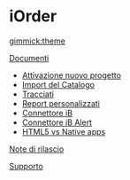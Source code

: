 <!--
  -- Name of your wiki
  -- Do NOT remove the leading `#` character.
  -->

# iOrder


<!--
  -- Default theme
  -- (Read: http://dynalon.github.io/mdwiki/#!customizing.md#Theme_chooser)
  -->

[gimmick:theme](spacelab)


<!--
  -- Navigation
  -- (Read: http://dynalon.github.io/mdwiki/#!quickstart.md#Adding_a_navigation)
  -->

[Documenti]()

  * [Attivazione nuovo progetto](pages/attivazione-nuovo-progetto.md)
  * [Import del Catalogo](pages/import-catalogo.md)
  * [Tracciati](pages/tracciati.md)
  * [Report personalizzati](pages/report-personalizzati.md)
  * [Connettore iB](pages/connettore-ib.md)
  * [Connettore iB Alert](pages/connettore-ib-alert.md)
  * [HTML5 vs Native apps](pages/html5-vs-native.md)
  
[Note di rilascio](pages/relnotes-iorder.md)

<!--
  * [04.06.00 del 10/12/2013](pages/relnotes-iorder_4-6-0.md)
  * [04.05.00 del 10/12/2013](pages/relnotes-iorder_4-5-0.md)
  * [04.04.00](pages/relnotes-iorder_4-4-0.md)
  * [04.03.00](pages/relnotes-iorder_4-3-0.md)
  * [04.02.00](pages/relnotes-iorder_4-2-0.md)
  * [04.01.00](pages/relnotes-iorder_4-1-0.md)
  * [relnotes](pages/sandbox.md)
  * [Old releases](pages/old-releases.md)

-->
[Supporto](http://support.apexnet.it)

<!--

[Work]()

  * [04.06.00](pages/relnotes_04-06-00.md)

-->

<!-- A more complex navigation example: ----------------------------------------

[Menu Item 1]()

  * # SubMenu Heading 1
  * [SubMenu Item 1](pages/subitem1.md)
  * [SubMenu Item 2](pages/subitem2.md)
  - - - -
  * # SubMenu Heading 2
  * [SubMenu Item 3](pages/subitem3.md)
  - - - -
  * # SubMenu Heading 3
  * [SubMenu Item 3](pages/subitem3.md)

[Menu Item 2](pages/item2.md)

[Menu Item 3](pages/item3.md)

---------------------------------------------------------------------------- -->

<!--
  -- Change the Language
  -- Could be useful when there's more than one language wiki.
  -->

<!--
[Change the Language]()

  * [English (United States)](/en_US/)
  * [English (United Kingdom)](/en_GB/)
  * [Italian](/it/)
-->

<!--
  -- Let the user choose a theme
  -- (Read: http://dynalon.github.io/mdwiki/#!quickstart.md#Adding_a_navigation)
  -->

<!--
[gimmick:themechooser](Choose theme)
-->
